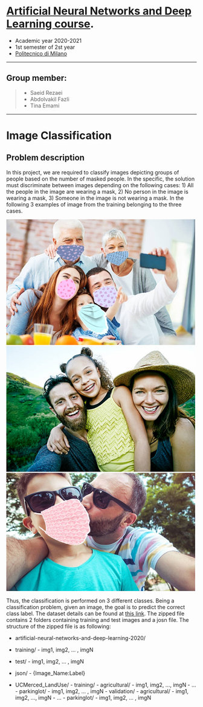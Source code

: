 
[Artificial Neural Networks and Deep Learning course](http://chrome.ws.dei.polimi.it/index.php?title=Artificial_Neural_Networks_and_Deep_Learning).
=
- Academic year 2020-2021
- 1st semester of 2st year
- [Politecnico di Milano](https://www.polimi.it/)

________________________
 Group member:
 -
> - Saeid Rezaei
> - Abdolvakil Fazli
> - Tina Emami

________________________

# Image Classification

## Problem description
In this project, we are required to classify images depicting groups of people based on the number of masked people. In the specific, the solution must discriminate between images depending on the following cases: 1) All the people in the image are wearing a mask, 2) No person in the image is wearing a mask, 3) Someone in the image is not wearing a mask. In the following 3 examples of image from the training belonging to the three cases.
 <p float="left">
  <img src="Images/10362.jpg" width="500" />
  <img src="Images/10378.jpg" width=500 /> 
  <img src="Images/10003.jpg" width=500 />
</p>

Thus, the classification is performed on 3 different classes. Being a classification problem, given an image, the goal is to predict the correct class label. The dataset details can be found at [this link](https://drive.google.com/file/d/1yNtUs8cSyqo_WGGEWdIdCZB7SL4ausdD/view?usp=sharing). The zipped file contains 2 folders containing training and test images and a josn file. The structure of the zipped file is as following: 

* artificial-neural-networks-and-deep-learning-2020/
- training/
      - img1, img2, ... , imgN
- test/
       - img1, img2, ... , imgN
- json/
       - {Image_Name:Label}

- UCMerced_LandUse/
        - training/
            - agricultural/
                - img1, img2, …, imgN
            - …
            - parkinglot/ 
                - img1, img2, ... , imgN
        - validation/
            - agricultural/
                - img1, img2, …, imgN
            - …
            - parkinglot/ 
                - img1, img2, ... , imgN









